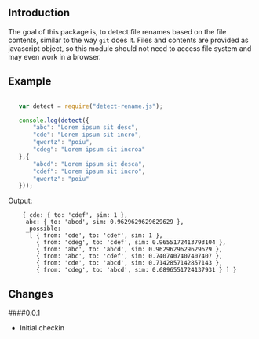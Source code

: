 Introduction
------------

The goal of this package is, to detect file renames based on the file contents, similar to the way `git` does it.
Files and contents are provided as javascript object, so this module should not need to access file system and
may even work in a browser.


Example
-------
```js

   var detect = require("detect-rename.js");

   console.log(detect({
       "abc": "Lorem ipsum sit desc",
       "cde": "Lorem ipsum sit incro",
       "qwertz": "poiu",
       "cdeg": "Lorem ipsum sit incroa"
   },{
       "abcd": "Lorem ipsum sit desca",
       "cdef": "Lorem ipsum sit incro",
       "qwertz": "poiu"
   }));
```

Output:
```
    { cde: { to: 'cdef', sim: 1 },
     abc: { to: 'abcd', sim: 0.9629629629629629 },
     _possible:
      [ { from: 'cde', to: 'cdef', sim: 1 },
        { from: 'cdeg', to: 'cdef', sim: 0.9655172413793104 },
        { from: 'abc', to: 'abcd', sim: 0.9629629629629629 },
        { from: 'abc', to: 'cdef', sim: 0.7407407407407407 },
        { from: 'cde', to: 'abcd', sim: 0.7142857142857143 },
        { from: 'cdeg', to: 'abcd', sim: 0.6896551724137931 } ] }
```

Changes
--------

####0.0.1
  * Initial checkin